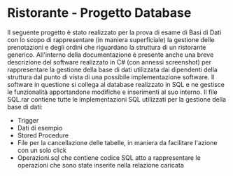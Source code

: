 # Ristorante - Progetto Database
Il seguente progetto è stato realizzato per la prova di esame di Basi di Dati con lo scopo di rappresentare (in maniera superficiale) la gestione delle prenotazioni e degli ordini che riguardano la struttura di un ristorante generico.
All'interno della documentazione è presente anche una breve descrizione del software realizzato in C# (con annessi screenshot) per rappresentare la gestione della base di dati utilizzata dai dipendenti della struttura dal punto di vista di una possibile implementazione software. 
Il software in questione si collega al database realizzato in SQL e ne gestisce le funzionalità apportandone modifiche e inserimenti al suo interno. 
Il file SQL.rar contiene tutte le implementazioni SQL utilizzati per la gestione della base di dati:
- Trigger
- Dati di esempio
- Stored Procedure
- File per la cancellazione delle tabelle, in maniera da facilitare l'azione con un solo click
- Operazioni.sql che contiene codice SQL atto a rappresentare le operazioni che sono state inserite nella relazione caricata
